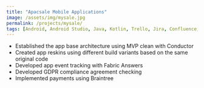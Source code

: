 ```yaml
---
title: "Apacsale Mobile Applications"
image: /assets/img/mysale.jpg
permalink: /projects/mysale/
tags: [Android, Android Studio, Java, Kotlin, Trello, Jira, Confluence, Amazon S3, Firebase, Fabric]
---
```


- Established the app base architecture using MVP clean with Conductor
- Created app reskins using different build variants based on the same original code
- Developed app event tracking with Fabric Answers
- Developed GDPR compliance agreement checking
- Implemented payments using Braintree
